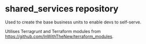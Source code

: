 # shared_services repository

Used to create the base business units to enable devs to self-serve.

Utilises Terragrunt and Terraform modules from https://github.com/InWithTheNew/terraform_modules.
